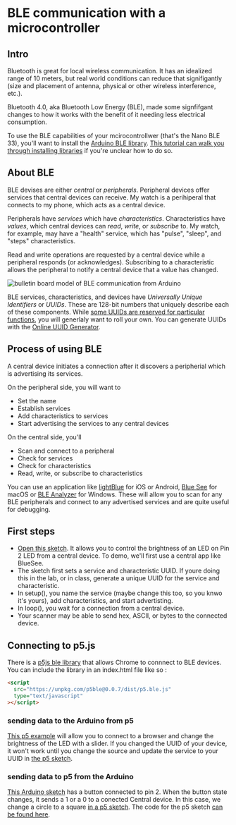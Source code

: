 # BLE communication with a microcontroller
## Intro
Bluetooth is great for local wireless communication. It has an idealized range of 10 meters, but real world conditions can reduce that signifigantly (size and placement of antenna, physical or other wireless interference, etc.). 

Bluetooth 4.0, aka Bluetooth Low Energy (BLE), made some signfifgant changes to how it works with the benefit of it needing less electrical consumption. 

To use the BLE capabilities of your mcirocontrollwer (that's the Nano BLE 33), you'll want to install the [Arduino BLE library](https://www.arduino.cc/reference/en/libraries/arduinoble/). [This tutorial can walk you through installing libraries](https://docs.arduino.cc/software/ide-v2/tutorials/ide-v2-installing-a-library) if you're unclear how to do so.

## About BLE
BLE devises are either _central_ or _peripherals_. Peripheral devices offer services that central devices can receive. My watch is a perihiperal that connects to my phone, which acts as a central device.

Peripherals have _services_ which have _characteristics_. Characteristics have _values_, which central devices can _read_, _write_, or _subscribe_ to.  My watch, for example, may have a "health" service, which has "pulse", "sleep", and "steps" characteristics.

Read and write operations are requested by a central device while a peripheral responds (or acknowledges). Subscribing to a characteristic allows the peripheral to notify a central device that a value has changed.

![bulletin board model of BLE communication from Arduino](https://raw.githubusercontent.com/arduino-libraries/ArduinoBLE/master/docs/assets/ble-bulletin-board-model.png)

BLE services, characteristics, and devices have _Universally Unique Identifiers_ or _UUIDs_. These are 128-bit numbers that uniquely describe each of these components. While [some UUIDs are reserved for particular functions](https://www.bluetooth.com/specifications/assigned-numbers/), you will generlaly want to roll your own. You can generate UUIDs with the [Online UUID Generator](https://www.uuidgenerator.net/).

## Process of using BLE
A central device initiates a connection after it discovers a peripherial which is advertising its services. 

On the peripheral side, you will want to 
* Set the name
* Establish services
* Add characteristics to services
* Start advertising the services to any central devices

On the central side, you'll 
* Scan and connect to a peripheral
* Check for services
* Check for characteristics
* Read, write, or subscribe to characteristics

You can use an application like [lightBlue](https://punchthrough.com/lightblue/) for iOS or Android, [Blue See](https://apps.apple.com/us/app/bluesee-ble-debugger/id1336679524?mt=12) for macOS or [BLE Analyzer](https://www.acrylicwifi.com/en/bluetooth-analyzer/) for Windows. These will allow you to scan for any BLE peripherals and connect to any advertised services and are quite useful for debugging. 

## First steps
* [Open this sketch](https://gist.github.com/shfitz/71961eef491a0921f74b4051711c07e1). It allows you to control the brightness of an LED on Pin 2 LED from a central device. To demo, we'll first use a central app like BlueSee. 
* The sketch first sets a service and characteristic UUID. If youre doing this in the lab, or in class, generate a unique UUID for the service and characteristic.
* In setup(), you name the service (maybe change this too, so you knwo it's yours), add characteristics, and start advertisting.
* In loop(), you wait for a connection from a central device.
* Your scanner may be able to send hex, ASCII, or bytes to the connected device. 

## Connecting to p5.js
There is a [p5js ble library](https://itpnyu.github.io/p5ble-website/) that allows Chrome to connnect to BLE devices. You can include the library in an index.html file like so : 

```HTML
<script
  src="https://unpkg.com/p5ble@0.0.7/dist/p5.ble.js"
  type="text/javascript"
></script>
```
### sending data to the Arduino from p5
[This p5 example](../code/ble-examples/sliderToLED/p5-sketch) will allow you to connect to a browser and change the brightness of the LED with a slider. If you changed the UUID of your device, it won't work until you change the source and update the service to your  UUID in [the p5 sketch](https://github.com/IDMNYU/BlinkingBeeping/tree/master/code/ble-examples/sliderToLED/p5-sketch).  

### sending data to p5 from the Arduino
[This Arduino sketch](https://gist.github.com/shfitz/c709a069851b853968675b32f87c7d60) has a button connected to pin 2. When the button state changes, it sends a 1 or a 0 to a conected Central device. In this case, we change a circle to a square [in a p5 sketch](../code/ble-examples/buttonTop5/). The code for the p5 sketch [can be found here](https://github.com/IDMNYU/BlinkingBeeping/tree/master/code/ble-examples/buttonTop5).